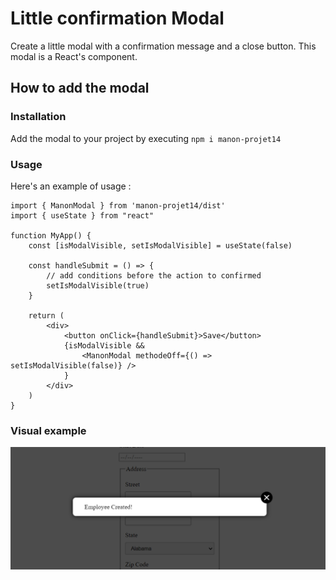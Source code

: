 # Little confirmation Modal

Create a little modal with a confirmation message and a close button. This modal is a React's component.

## How to add the modal

### Installation
Add the modal to your project by executing `npm i manon-projet14`

### Usage
Here's an example of usage :

    import { ManonModal } from 'manon-projet14/dist'
    import { useState } from "react"

    function MyApp() {
        const [isModalVisible, setIsModalVisible] = useState(false)

        const handleSubmit = () => {
            // add conditions before the action to confirmed
            setIsModalVisible(true)
        }

        return (
            <div>
                <button onClick={handleSubmit}>Save</button>
                {isModalVisible &&
                    <ManonModal methodeOff={() => setIsModalVisible(false)} />
                }
            </div>
        )
    }

### Visual example
![modal](./modal-illustration.png)